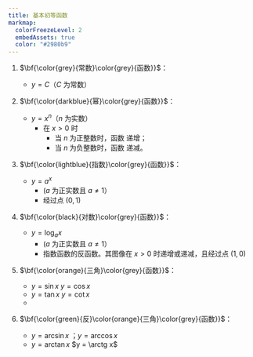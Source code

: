 ```yaml
---
title: 基本初等函数
markmap:
  colorFreezeLevel: 2
  embedAssets: true
  color: "#2980b9"
---
```


1. $\bf{\color{grey}{常数}\color{grey}{函数}}$：
   - $y = C$（$C$ 为常数）
    
2. $\bf{\color{darkblue}{幂}\color{grey}{函数}}$：
   - $y = x^n$（$n$ 为实数）
     - 在 $x > 0$ 时
       - 当 $n$ 为正整数时，函数 递增；
       - 当 $n$ 为负整数时，函数 递减。


3. $\bf{\color{lightblue}{指数}\color{grey}{函数}}$：
   - $y = a^x$
     - ($a$ 为正实数且 $a \neq 1$）
     - 经过点 $(0, 1)$
  
4. $\bf{\color{black}{对数}\color{grey}{函数}}$：
   - $y = \log_a x$ 
     - ($a$ 为正实数且 $a \neq 1$）
     - 指数函数的反函数。其图像在 $x > 0$ 时递增或递减，且经过点 $(1, 0)$
5. $\bf{\color{orange}{三角}\color{grey}{函数}}$：
   - $y = \sin x$ $y = \cos x$
   - $y = \tan x$ $y = \cot x$
   - 


6. $\bf{\color{green}{反}\color{orange}{三角}\color{grey}{函数}}$：
   - $y = \arcsin x$ ；$y = \arccos x$
   - $y = \arctan x$ $y = \arctg x$


